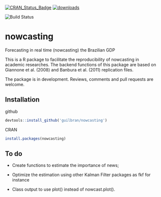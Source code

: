 
[![CRAN_Status_Badge](http://www.r-pkg.org/badges/version/nowcasting)](https://CRAN.R-project.org/package=nowcasting) 
[![downloads](http://cranlogs.r-pkg.org/badges/grand-total/nowcasting)](https://cran.rstudio.com/web/packages/nowcasting/index.html) 

![Build Status](https://ci.appveyor.com/api/projects/status/github/guilbran/nowcast?branch=master&svg=true)

# nowcasting
Forecasting in real time (nowcasting) the Brazilian GDP

This is a R package to facilitate the reproducibility of nowcasting in academic researches.
The backend functions of this package are based on Giannone et al. (2008) and Banbura et al. (2011) replication files.

The package is in development. Reviews, comments and pull requests are welcome.

## Installation

github
```R
devtools::install_github('guilbran/nowcasting')
```
CRAN
```R
install.packages(nowcasting)
```
## To do

- Create functions to estimate the importance of news;

- Optimize the estimation using other Kalman Filter packages as fkf for instance

- Class output to use plot() instead of nowcast.plot().
